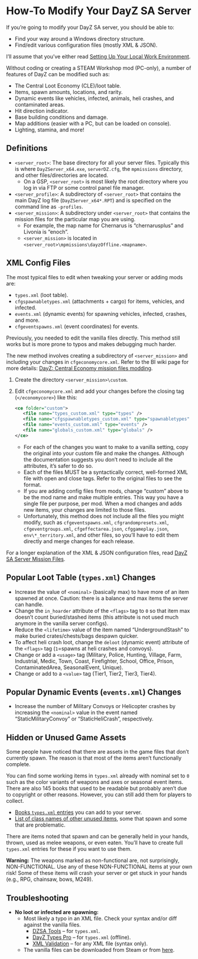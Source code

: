 # How-To Modify Your DayZ SA Server

If you’re going to modify your DayZ SA server, you should be able to:

- Find your way around a Windows directory structure.
- Find/edit various configuration files (mostly XML & JSON).

I’ll assume that you’ve either read [Setting Up Your Local Work Environment](https://github.com/Sk3tch725/Beginning-Guide-to-DayZ-Hosting/blob/main/Setting%20Up%20Your%20Local%20Work%20Environment).

Without coding or creating a STEAM Workshop mod (PC-only), a number of features of DayZ can be modified such as:

- The Central Loot Economy (CLE)/loot table.
- Items, spawn amounts, locations, and rarity.
- Dynamic events like vehicles, infected, animals, heli crashes, and contaminated areas.
- Hit direction indicator.
- Base building conditions and damage.
- Map additions (easier with a PC, but can be loaded on console).
- Lighting, stamina, and more!

## Definitions

- `<server_root>`: The base directory for all your server files. Typically this is where `DayZServer_x64.exe`, `serverDZ.cfg`, the `mpmissions` directory, and other files/directories are located.
  - On a GSP, `<server_root>` is most likely the root directory where you log in via FTP or some control panel file manager.
- `<server_profile>`: A subdirectory of `<server_root>` that contains the main DayZ log file (`DayZServer_x64*.RPT`) and is specified on the command line as `-profiles`.
- `<server_mission>`: A subdirectory under `<server_root>` that contains the mission files for the particular map you are using.
  - For example, the map name for Chernarus is “chernarusplus” and Livonia is “enoch”.
  - `<server_mission>` is located in `<server_root>\mpmissions\dayzOffline.<mapname>`.

## XML Config Files

The most typical files to edit when tweaking your server or adding mods are:

- `types.xml` (loot table).
- `cfgspawnabletypes.xml` (attachments + cargo) for items, vehicles, and infected.
- `events.xml` (dynamic events) for spawning vehicles, infected, crashes, and more.
- `cfgeventspawns.xml` (event coordinates) for events.

Previously, you needed to edit the vanilla files directly. This method still works but is more prone to typos and makes debugging much harder.

The new method involves creating a subdirectory of `<server_mission>` and including your changes in `cfgeconomycore.xml`. Refer to the BI wiki page for more details: [DayZ: Central Economy mission files modding](https://community.bistudio.com/wiki/DayZ:Central_Economy_mission_files_modding).

1. Create the directory `<server_mission>\custom`.
2. Edit `cfgeconomycore.xml` and add your changes before the closing tag (`</economycore>`) like this:

    ```xml
    <ce folder="custom">
       <file name="types_custom.xml" type="types" />
       <file name="cfgspawnabletypes_custom.xml" type="spawnabletypes" />
       <file name="events_custom.xml" type="events" />
       <file name="globals_custom.xml" type="globals" />
    </ce>
    ```

    - For each of the changes you want to make to a vanilla setting, copy the original into your custom file and make the changes. Although the documentation suggests you don’t need to include all the attributes, it’s safer to do so.
    - Each of the files MUST be a syntactically correct, well-formed XML file with open and close tags. Refer to the original files to see the format.
    - If you are adding config files from mods, change “custom” above to be the mod name and make multiple entries. This way you have a single file per purpose, per mod. When a mod changes and adds new items, your changes are limited to those files.
    - Unfortunately, this method does not include all the files you might modify, such as `cfgeventspawns.xml`, `cfgrandompresets.xml`, `cfgeventgroups.xml`, `cfgeffectarea.json`, `cfggameplay.json`, `env\*_territory.xml`, and other files, so you’ll have to edit them directly and merge changes for each release.

For a longer explanation of the XML & JSON configuration files, read [DayZ SA Server Mission Files](https://github.com/Sk3tch725/Beginning-Guide-to-DayZ-Hosting/blob/main/DayZ%20SA%20Server%20Mission%20Files).

## Popular Loot Table (`types.xml`) Changes

- Increase the value of `<nominal>` (basically max) to have more of an item spawned at once. Caution: there is a balance and max items the server can handle.
- Change the `in_hoarder` attribute of the `<flags>` tag to `0` so that item max doesn’t count buried/stashed items (this attribute is not used much anymore in the vanilla server configs).
- Reduce the `<lifetime>` value of the item named “UndergroundStash” to make buried crates/chests/bags despawn quicker.
- To affect heli crash loot, change the `deloot` (dynamic event) attribute of the `<flags>` tag (`1`=spawns at heli crashes and convoys).
- Change or add a `<usage>` tag (Military, Police, Hunting, Village, Farm, Industrial, Medic, Town, Coast, Firefighter, School, Office, Prison, ContaminatedArea, SeasonalEvent, Unique).
- Change or add to a `<value>` tag (Tier1, Tier2, Tier3, Tier4).

## Popular Dynamic Events (`events.xml`) Changes

- Increase the number of Military Convoys or Helicopter crashes by increasing the `<nominal>` value in the event named “StaticMilitaryConvoy” or “StaticHeliCrash”, respectively.

## Hidden or Unused Game Assets

Some people have noticed that there are assets in the game files that don’t currently spawn. The reason is that most of the items aren’t functionally complete.

You can find some working items in `types.xml` already with nominal set to `0` such as the color variants of weapons and axes or seasonal event items. There are also 145 books that used to be readable but probably aren’t due to copyright or other reasons. However, you can still add them for players to collect.

- [Books `types.xml` entries](https://pastebin.com/s2DAYmX8) you can add to your server.
- [List of class names of other unused items](https://pastebin.com/RwyxD7Nx), some that spawn and some that are problematic.

There are items noted that spawn and can be generally held in your hands, thrown, used as melee weapons, or even eaten. You’ll have to create full `types.xml` entries for these if you want to use them.

**Warning:** The weapons marked as non-functional are, not surprisingly, NON-FUNCTIONAL. Use any of these NON-FUNCTIONAL items at your own risk! Some of these items will crash your server or get stuck in your hands (e.g., RPG, chainsaw, bows, M249).

## Troubleshooting

- **No loot or infected are spawning:**
  - Most likely a typo in an XML file. Check your syntax and/or diff against the vanilla files.
    - [DZSA Tools](https://dzsa.tools/) – for `types.xml`.
    - [DayZ Types Pro](http://dayztypes.pro/) – for `types.xml` (offline).
    - [XML Validation](https://www.xmlvalidation.com/) – for any XML file (syntax only).
  - The vanilla files can be downloaded from Steam or from [here](https://github.com/BohemiaInteractive/DayZ-Central-Economy).
